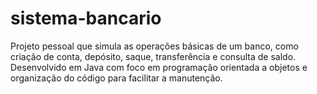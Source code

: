 # sistema-bancario
Projeto pessoal que simula as operações básicas de um banco, como criação de conta, depósito, saque, transferência e consulta de saldo. Desenvolvido em Java com foco em programação orientada a objetos e organização do código para facilitar a manutenção.
